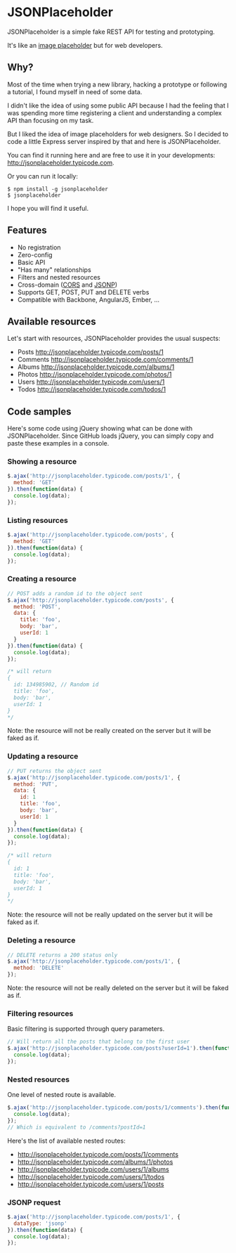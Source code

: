 # JSONPlaceholder

JSONPlaceholder is a simple fake REST API for testing and prototyping.

It's like an [image placeholder](http://placehold.it/) but for web developers.

## Why?

Most of the time when trying a new library, hacking a prototype or following a tutorial, I found myself in need of some data.

I didn't like the idea of using some public API because I had the feeling that I was spending more time registering a client and understanding a complex API than focusing on my task.

But I liked the idea of image placeholders for web designers. So I decided to code a little Express server inspired by that and here is JSONPlaceholder.

You can find it running here and are free to use it in your developments: http://jsonplaceholder.typicode.com. 

Or you can run it locally:

```
$ npm install -g jsonplaceholder
$ jsonplaceholder
```

I hope you will find it useful.

## Features

* No registration
* Zero-config
* Basic API
* "Has many" relationships
* Filters and nested resources
* Cross-domain ([CORS](http://en.wikipedia.org/wiki/Cross-origin_resource_sharing) and [JSONP](http://en.wikipedia.org/wiki/JSONP))
* Supports GET, POST, PUT and DELETE verbs
* Compatible with Backbone, AngularJS, Ember, ...

## Available resources

Let's start with resources, JSONPlaceholder provides the usual suspects:

* Posts http://jsonplaceholder.typicode.com/posts/1
* Comments http://jsonplaceholder.typicode.com/comments/1
* Albums http://jsonplaceholder.typicode.com/albums/1
* Photos http://jsonplaceholder.typicode.com/photos/1
* Users http://jsonplaceholder.typicode.com/users/1
* Todos http://jsonplaceholder.typicode.com/todos/1

## Code samples

Here's some code using jQuery showing what can be done with JSONPlaceholder. 
Since GitHub loads jQuery, you can simply copy and paste these examples in a console.

### Showing a resource

```javascript
$.ajax('http://jsonplaceholder.typicode.com/posts/1', {
  method: 'GET'
}).then(function(data) {
  console.log(data);
});
```

### Listing resources

```javascript
$.ajax('http://jsonplaceholder.typicode.com/posts', {
  method: 'GET'
}).then(function(data) {
  console.log(data);
});
```

### Creating a resource

```javascript
// POST adds a random id to the object sent
$.ajax('http://jsonplaceholder.typicode.com/posts', {
  method: 'POST',
  data: {
    title: 'foo',
    body: 'bar',
    userId: 1
  }
}).then(function(data) {
  console.log(data);
});

/* will return
{
  id: 134985902, // Random id
  title: 'foo',
  body: 'bar',
  userId: 1
}
*/
```

Note: the resource will not be really created on the server but it will be faked as if. 

### Updating a resource

```javascript
// PUT returns the object sent
$.ajax('http://jsonplaceholder.typicode.com/posts/1', {
  method: 'PUT',
  data: {
    id: 1
    title: 'foo',
    body: 'bar',
    userId: 1
  }
}).then(function(data) {
  console.log(data);
});

/* will return
{
  id: 1
  title: 'foo',
  body: 'bar',
  userId: 1
}
*/
```

Note: the resource will not be really updated on the server but it will be faked as if. 

### Deleting a resource

```javascript
// DELETE returns a 200 status only
$.ajax('http://jsonplaceholder.typicode.com/posts/1', {
  method: 'DELETE'
});
```

Note: the resource will not be really deleted on the server but it will be faked as if. 

### Filtering resources

Basic filtering is supported through query parameters.

```javascript
// Will return all the posts that belong to the first user
$.ajax('http://jsonplaceholder.typicode.com/posts?userId=1').then(function(data) {
  console.log(data);
});
```

### Nested resources

One level of nested route is available.

```javascript
$.ajax('http://jsonplaceholder.typicode.com/posts/1/comments').then(function(data) {
  console.log(data);
});
// Which is equivalent to /comments?postId=1
```

Here's the list of available nested routes:

* http://jsonplaceholder.typicode.com/posts/1/comments
* http://jsonplaceholder.typicode.com/albums/1/photos
* http://jsonplaceholder.typicode.com/users/1/albums
* http://jsonplaceholder.typicode.com/users/1/todos
* http://jsonplaceholder.typicode.com/users/1/posts

### JSONP request

```javascript
$.ajax('http://jsonplaceholder.typicode.com/posts/1', {
  dataType: 'jsonp'
}).then(function(data) {
  console.log(data);
});
```

